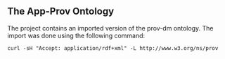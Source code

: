 ## The App-Prov Ontology


The project contains an imported version of the prov-dm ontology. The import was done using the following command: 

`curl -sH "Accept: application/rdf+xml" -L http://www.w3.org/ns/prov`